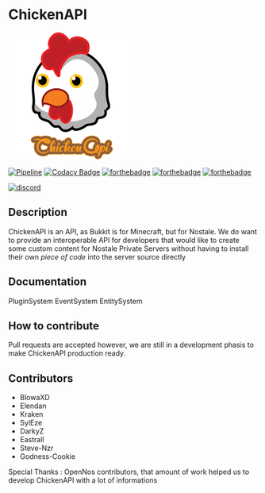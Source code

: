 # ChickenAPI

<img src="docs/_media/logo_512.png" height="256px"></img>

[![Pipeline](https://gitlab.com/GameField/ChickenAPI/badges/master/pipeline.svg)](https://gitlab.com/GameField/ChickenAPI/commits/master)
[![Codacy Badge](https://api.codacy.com/project/badge/Grade/575d0215793d4c9ca7cc333fe170a0eb)](https://app.codacy.com/app/BlowaXD/ChickenAPI?utm_source=github.com&utm_medium=referral&utm_content=BlowaXD/ChickenAPI&utm_campaign=badger)
[![forthebadge](https://forthebadge.com/images/badges/made-with-c-sharp.svg)](https://forthebadge.com)
[![forthebadge](https://forthebadge.com/images/badges/uses-git.svg)](https://forthebadge.com)
[![forthebadge](https://forthebadge.com/images/badges/for-you.svg)](https://forthebadge.com)

 
[![discord](https://discordapp.com/api/guilds/442778256035414037/widget.png?style=banner2)](https://discord.gg/HnTx5wN)

## Description

ChickenAPI is an API, as Bukkit is for Minecraft, but for Nostale.
We do want to provide an interoperable API for developers that would like to create some custom content for Nostale Private Servers without having to install their own *piece of code* into the server source directly


## Documentation

PluginSystem
EventSystem
EntitySystem

## How to contribute

Pull requests are accepted however, we are still in a development phasis to make ChickenAPI production ready.

## Contributors

- BlowaXD
- Elendan
- Kraken
- SylEze
- DarkyZ
- Eastrall
- Steve-Nzr
- Godness-Cookie

Special Thanks :
OpenNos contributors, that amount of work helped us to develop ChickenAPI with a lot of informations
